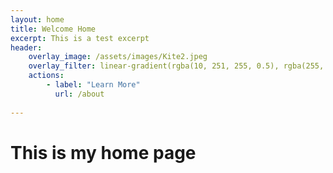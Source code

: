 ```yaml
---
layout: home
title: Welcome Home
excerpt: This is a test excerpt
header: 
    overlay_image: /assets/images/Kite2.jpeg
    overlay_filter: linear-gradient(rgba(10, 251, 255, 0.5), rgba(255, 56, 222, 0.5))
    actions:
        - label: "Learn More"
          url: /about 
    
---
```



# This is my home page